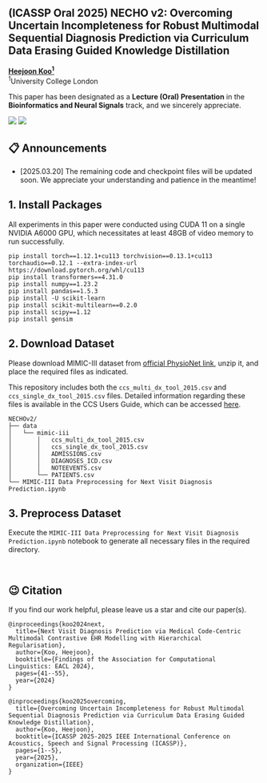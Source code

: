 ## (ICASSP Oral 2025) NECHO v2: Overcoming Uncertain Incompleteness for Robust Multimodal Sequential Diagnosis Prediction via Curriculum Data Erasing Guided Knowledge Distillation

**[Heejoon Koo<sup>1</sup>](https://scholar.google.co.kr/citations?user=93HqsvAAAAAJ&hl=ko)**
<br>
<sup>1</sup>University College London
<br>

This paper has been designated as a **Lecture (Oral) Presentation** in the **Bioinformatics and Neural Signals** track, and we sincerely appreciate.


<a href='https://ieeexplore.ieee.org/abstract/document/10890473'><img src='https://a11ybadges.com/badge?logo=ieee'></a>
<a href='https://arxiv.org/abs/2407.19540'><img src='https://a11ybadges.com/badge?logo=arxiv'></a> 




## 📋 Announcements
- [2025.03.20] The remaining code and checkpoint files will be updated soon. We appreciate your understanding and patience in the meantime!



## 1. Install Packages

All experiments in this paper were conducted using CUDA 11 on a single NVIDIA A6000 GPU, which necessitates at least 48GB of video memory to run successfully.

```
pip install torch==1.12.1+cu113 torchvision==0.13.1+cu113 torchaudio==0.12.1 --extra-index-url https://download.pytorch.org/whl/cu113
pip install transformers==4.31.0
pip install numpy==1.23.2
pip install pandas==1.5.3
pip install -U scikit-learn
pip install scikit-multilearn==0.2.0
pip install scipy==1.12
pip install gensim
```


## 2. Download Dataset

Please download MIMIC-III dataset from [official PhysioNet link](https://physionet.org/content/mimiciii/1.4/), unzip it, and place the required files as indicated.

This repository includes both the ```ccs_multi_dx_tool_2015.csv``` and ```ccs_single_dx_tool_2015.csv``` files. Detailed information regarding these files is available in the CCS Users Guide, which can be accessed [here](https://hcup-us.ahrq.gov/toolssoftware/ccs/CCSUsersGuide.pdf).

```
NECHOv2/
├── data
│   └── mimic-iii
│       │   ccs_multi_dx_tool_2015.csv
│       │   ccs_single_dx_tool_2015.csv
│       │   ADMISSIONS.csv
│       │   DIAGNOSES_ICD.csv
│       │   NOTEEVENTS.csv
│       └── PATIENTS.csv
└── MIMIC-III Data Preprocessing for Next Visit Diagnosis Prediction.ipynb

```

## 3. Preprocess Dataset

Execute the ```MIMIC-III Data Preprocessing for Next Visit Diagnosis Prediction.ipynb``` notebook to generate all necessary files in the required directory.


<br>

## 😉 Citation
If you find our work helpful, please leave us a star and cite our paper(s).

```
@inproceedings{koo2024next,
  title={Next Visit Diagnosis Prediction via Medical Code-Centric Multimodal Contrastive EHR Modelling with Hierarchical Regularisation},
  author={Koo, Heejoon},
  booktitle={Findings of the Association for Computational Linguistics: EACL 2024},
  pages={41--55},
  year={2024}
}

```

```
@inproceedings{koo2025overcoming,
  title={Overcoming Uncertain Incompleteness for Robust Multimodal Sequential Diagnosis Prediction via Curriculum Data Erasing Guided Knowledge Distillation},
  author={Koo, Heejoon},
  booktitle={ICASSP 2025-2025 IEEE International Conference on Acoustics, Speech and Signal Processing (ICASSP)},
  pages={1--5},
  year={2025},
  organization={IEEE}
}
```